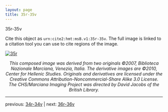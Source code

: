 ```yaml
---
layout: page
title: 35r-35v
---
```


35r-35v

Cite this object as `urn:cite2:hmt:msB.v1:35r-35v`. The full image is linked to a citation tool you can use to cite regions of the image.

[![35r](http://www.homermultitext.org/iipsrv?IIIF=/project/homer/pyramidal/deepzoom/hmt/vbbifolio/v1/vb_34v_35r.tif/full/800,/0/default.jpg)](http://www.homermultitext.org/ict2/?urn=urn:cite2:hmt:vbbifolio.v1:vb_34v_35r) 

<p style="text-align: center; font-style: italic;">This composed image was derived from two originals ©2007, Biblioteca Nazionale Marciana, Venezia, Italia. The derivative images are ©2010, Center for Hellenic Studies. Originals and derivatives are licensed under the Creative Commons Attribution-Noncommercial-Share Alike 3.0 License. The CHS/Marciana Imaging Project was directed by David Jacobs of the British Library.</p>

---

previous: [34r-34v](../34r-34v/) | next: [36r-36v](../36r-36v/)